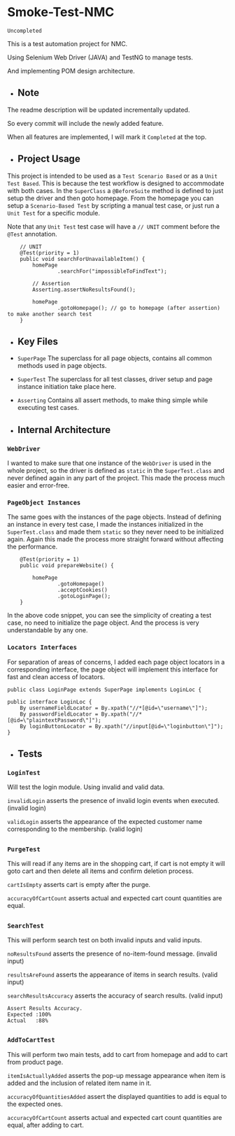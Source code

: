 # Smoke-Test-NMC
`Uncompleted`

This is a test automation project for NMC.

Using Selenium Web Driver (JAVA) and TestNG to manage tests.

And implementing POM design architecture.

- ## Note
The readme description will be updated incrementally updated.

So every commit will include the newly added feature.

When all features are implemented, I will mark it `Completed` at the top.

- ## Project Usage
This project is intended to be used as a `Test Scenario Based` or as a `Unit Test Based`. 
This is because the test workflow is designed to accommodate with both cases. 
In the `SuperClass` a `@BeforeSuite` method is defined to just setup the driver and then goto homepage. 
From the homepage you can setup a `Scenario-Based Test` by scripting a manual test case, 
or just run a `Unit Test` for a specific module.

Note that any `Unit Test` test case will have a `// UNIT` comment before the `@Test` annotation.

```
    // UNIT
    @Test(priority = 1)
    public void searchForUnavailableItem() {
        homePage
                .searchFor("impossibleToFindText");

        // Assertion
        Asserting.assertNoResultsFound();

        homePage
                .gotoHomepage(); // go to homepage (after assertion) to make another search test
    }
```

- ## Key Files
- `SuperPage` The superclass for all page objects, contains all common methods used in page objects.
- `SuperTest` The superclass for all test classes, driver setup and page instance initiation take place here.
- `Asserting` Contains all assert methods, to make thing simple while executing test cases.

- ## Internal Architecture
### `WebDriver`
I wanted to make sure that one instance of the `WebDriver` is used in the whole project,
so the driver is defined as `static` in the `SuperTest.class` and never defined again in any part of the project.
This made the process much easier and error-free.

### `PageObject Instances`
The same goes with the instances of the page objects. Instead of defining an instance in every test case, 
I made the instances initialized in the `SuperTest.class` and made them `static` so they never need to be initialized again. 
Again this made the process more straight forward without affecting the performance.

```
    @Test(priority = 1)
    public void prepareWebsite() {

        homePage
                .gotoHomepage()
                .acceptCookies()
                .gotoLoginPage();
    }
```
In the above code snippet, you can see the simplicity of creating a test case, no need to initialize the page object. 
And the process is very understandable by any one.

### `Locators Interfaces`
For separation of areas of concerns, I added each page object locators in a corresponding interface, 
the page object will implement this interface for fast and clean access of locators.

```
public class LoginPage extends SuperPage implements LoginLoc {
```

```
public interface LoginLoc {
    By usernameFieldLocator = By.xpath("//*[@id=\"username\"]");
    By passwordFieldLocator = By.xpath("//*[@id=\"plaintextPassword\"]");
    By loginButtonLocator = By.xpath("//input[@id=\"loginbutton\"]");
}
```

- ## Tests
### `LoginTest`
Will test the login module. Using invalid and valid data.

`invalidLogin` asserts the presence of invalid login events when executed. (invalid login)

`validLogin` asserts the appearance of the expected customer name corresponding to the membership. (valid login)

##
### `PurgeTest`
This will read if any items are in the shopping cart, 
if cart is not empty it will goto cart and then delete all items and confirm deletion process.

`cartIsEmpty` asserts cart is empty after the purge.

`accuracyOfCartCount` asserts actual and expected cart count quantities are equal.

##
### `SearchTest`
This will perform search test on both invalid inputs and valid inputs.

`noResultsFound` asserts the presence of no-item-found message. (invalid input)

`resultsAreFound` asserts the appearance of items in search results. (valid input)

`searchResultsAccuracy` asserts the accuracy of search results. (valid input)

```
Assert Results Accuracy.
Expected :100%
Actual   :88%
```

##
### `AddToCartTest`
This will perform two main tests, add to cart from homepage and add to cart from product page.

`itemIsActuallyAdded` asserts the pop-up message appearance when item is added and the inclusion of related item name in it.

`accuracyOfQuantitiesAdded` assert the displayed quantities to add is equal to the expected ones.

`accuracyOfCartCount` asserts actual and expected cart count quantities are equal, after adding to cart.

